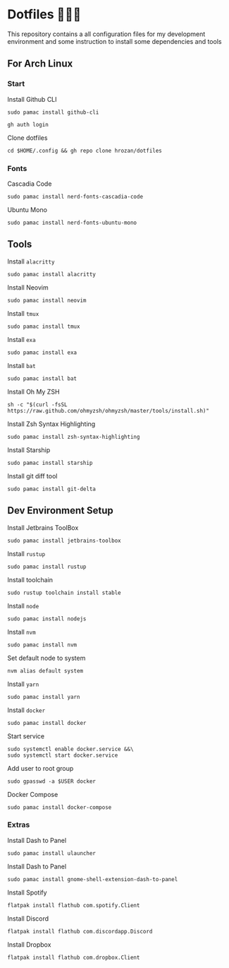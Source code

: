 # Dotfiles 👷🏻‍♂️

This repository contains a all configuration files for my development environment and some instruction to install some dependencies and tools

## For Arch Linux

### Start

Install Github CLI
```
sudo pamac install github-cli
```
```
gh auth login
```

Clone dotfiles
```
cd $HOME/.config && gh repo clone hrozan/dotfiles
```

### Fonts

Cascadia Code
```
sudo pamac install nerd-fonts-cascadia-code
```

Ubuntu Mono 
```
sudo pamac install nerd-fonts-ubuntu-mono
```

## Tools

Install `alacritty`
```
sudo pamac install alacritty
```

Install Neovim
```
sudo pamac install neovim
```

Install `tmux`
```
sudo pamac install tmux
```

Install `exa`
```
sudo pamac install exa
```

Install `bat`
```
sudo pamac install bat
```

Install Oh My ZSH
```
sh -c "$(curl -fsSL https://raw.github.com/ohmyzsh/ohmyzsh/master/tools/install.sh)"
```

Install Zsh Syntax Highlighting
```
sudo pamac install zsh-syntax-highlighting
```

Install Starship
```
sudo pamac install starship
```

Install git diff tool
```
sudo pamac install git-delta
```

## Dev Environment Setup

Install Jetbrains ToolBox
```
sudo pamac install jetbrains-toolbox
```

Install `rustup`
```
sudo pamac install rustup
```

Install toolchain
```
sudo rustup toolchain install stable
```

Install `node`
```
sudo pamac install nodejs
```

Install `nvm`
```
sudo pamac install nvm 
```

Set default node to system
```
nvm alias default system
```

Install `yarn`
```
sudo pamac install yarn 
```

Install `docker`
```
sudo pamac install docker
```

Start service
```
sudo systemctl enable docker.service &&\
sudo systemctl start docker.service
```

Add user to root group
```
sudo gpasswd -a $USER docker

```
Docker Compose
```
sudo pamac install docker-compose
```

### Extras

Install Dash to Panel
```
sudo pamac install ulauncher 
```

Install Dash to Panel
```
sudo pamac install gnome-shell-extension-dash-to-panel 
```

Install Spotify
```
flatpak install flathub com.spotify.Client
```

Install Discord
```
flatpak install flathub com.discordapp.Discord
```

Install Dropbox
```
flatpak install flathub com.dropbox.Client
```